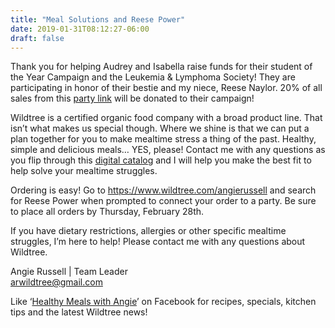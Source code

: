 ```yaml
---
title: "Meal Solutions and Reese Power"
date: 2019-01-31T08:12:27-06:00
draft: false
---
```


Thank you for helping Audrey and Isabella raise funds for their student of the Year Campaign and the Leukemia & Lymphoma Society! They are participating in honor of their bestie and my niece, Reese Naylor. 20% of all sales from this [party link](https://www.wildtree.com/share/party/511555) will be donated to their campaign!

Wildtree is a certified organic food company with a broad product line. That isn’t what makes us special though. Where we shine is that we can put a plan together for you to make mealtime stress a thing of the past. Healthy, simple and delicious meals… YES, please! Contact me with any questions as you flip through this [digital catalog](https://issuu.com/wildtree/docs/wt_productcatalog_nobleeds) and I will help you make the best fit to help solve your mealtime struggles. 

Ordering is easy! Go to https://www.wildtree.com/angierussell and search for Reese Power when prompted to connect your order to a party. Be sure to place all orders by Thursday, February 28th. 

If you have dietary restrictions, allergies or other specific mealtime struggles, I’m here to help! Please contact me with any questions about Wildtree. 

Angie Russell | Team Leader <br/>
[arwildtree@gmail.com](mailto:arwildtree@gmail.com)


Like ‘[Healthy Meals with Angie](https://www.facebook.com/HealthyMealswithAngie/)’ on Facebook for recipes, specials, kitchen tips and the latest Wildtree news! 
